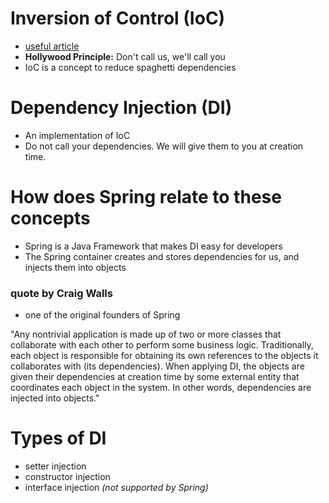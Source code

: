 # Inversion of Control (IoC)
* [useful article](http://www.javaworld.com/article/2071914/excellent-explanation-of-dependency-injection--inversion-of-control-.html)
* **Hollywood Principle:** Don't call us, we'll call you
* IoC is a concept to reduce spaghetti dependencies

# Dependency Injection (DI)
* An implementation of IoC
* Do not call your dependencies.  We will give them to you at creation time.

# How does Spring relate to these concepts
* Spring is a Java Framework that makes DI easy for developers
* The Spring container creates and stores dependencies for us, and injects them into objects

### quote by Craig Walls
* one of the original founders of Spring

"Any nontrivial application is made up of two or more classes that collaborate with each other to perform some business logic. Traditionally, each object is responsible for obtaining its own references to the objects it collaborates with (its dependencies). When applying DI, the objects are given their dependencies at creation time by some external entity that coordinates each object in the system. In other words, dependencies are injected into objects."

# Types of DI
* setter injection
* constructor injection
* interface injection *(not supported by Spring)*

